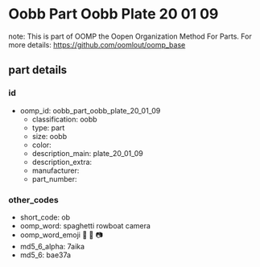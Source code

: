 # Oobb Part Oobb Plate 20 01 09  

note: This is part of OOMP the Oopen Organization Method For Parts. For more details: https://github.com/oomlout/oomp_base

##  part details





### id
* oomp_id: oobb_part_oobb_plate_20_01_09
  * classification: oobb
  * type: part
  * size: oobb
  * color: 
  * description_main: plate_20_01_09
  * description_extra: 
  * manufacturer: 
  * part_number: 

### other_codes
* short_code: ob
* oomp_word: spaghetti rowboat camera
* oomp_word_emoji :spaghetti: :rowboat: :camera:
* md5_6_alpha: 7aika
* md5_6: bae37a
